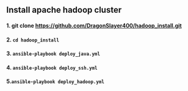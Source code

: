 ## Install apache hadoop cluster

#### 1. git clone https://github.com/DragonSlayer400/hadoop_install.git
#### 2. ```cd hadoop_install```
#### 3. ```ansible-playbook deploy_java.yml```
#### 4. ```ansible-playbook deploy_ssh.yml```
#### 5.```ansible-playbook deploy_hadoop.yml```
